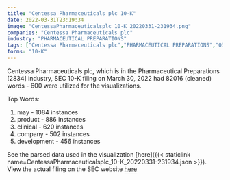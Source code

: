 ```yaml
---
title: "Centessa Pharmaceuticals plc 10-K"
date: 2022-03-31T23:19:34
image: "CentessaPharmaceuticalsplc_10-K_20220331-231934.png"
companies: "Centessa Pharmaceuticals plc"
industry: "PHARMACEUTICAL PREPARATIONS"
tags: ["Centessa Pharmaceuticals plc","PHARMACEUTICAL PREPARATIONS","03-30-2022","10-K"]
forms: "10-K"
---
```

Centessa Pharmaceuticals plc, which is in the Pharmaceutical Preparations [2834] industry, SEC 10-K filing on March 30, 2022 had 82016 (cleaned) words - 600 were utilized for the visualizations.

Top Words:
1. may - 1084 instances
2. product - 886 instances
3. clinical - 620 instances
4. company - 502 instances
5. development - 456 instances


See the parsed data used in the visualization [here]({{< staticlink name=CentessaPharmaceuticalsplc_10-K_20220331-231934.json >}}).  
View the actual filing on the SEC website [here](https://www.sec.gov/Archives/edgar/data/1847903/0001847903-22-000022.txt)